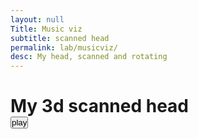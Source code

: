 ```yaml
---
layout: null
Title: Music viz
subtitle: scanned head
permalink: lab/musicviz/
desc: My head, scanned and rotating
---
```

<div id="controls">
<h1> My 3d scanned head</h1><input type="button" id="play" value="play" onclick="toggleanimation()">
</div>
<div id='WebGLCanvas' ></div>

<style type="text/css">
  * {
    margin:0;
    padding:0; } /* to remove the top and left whitespace */
  html, body
  {
    width:100%;
    height:100%;
  } /* just to be sure these are full screen*/
  #controls{
    z = 1;
  }
  WebGLCanvas { display:block; z-index: -1; background: #000FF;} /* To remove the scrollbars */
</style>
<script src="assets/js/three.min.js"> </script>
<script src="assets/js/OBJLoader.js"></script>
<script src="https://connect.soundcloud.com/sdk/sdk-3.1.2.js"></script>
<script>
  //TODO put a gif or webm here and move the visualizer to a separate page.
	var container;
  var camera, scene, renderer;
  var mouseX = 0, mouseY = 0;
  var windowHalfX = window.innerWidth / 2;
  var windowHalfY = window.innerHeight / 2;
  var analyser;
  var progressBar = document.createElement('div');
  var requestId,playing=false;
  var button = document.getElementById("play");
  var isInit = false;
  var sound;
  function toggleanimation(){
    if(!playing && !isInit) {
      button.value = "pause";
      isInit = true;
      playing = true;
      init();
      animate();
    }
    else if(!playing) {
      playing = true;
      sound.play();
      animate();

      button.value = "pause";

    }
    else {
      button.value = "play";
      sound.pause();
      playing = false;

    }
  }
  function init() {


	  container = document.getElementById( 'WebGLCanvas' );

	  camera = new THREE.PerspectiveCamera(45, window.innerWidth / window.innerHeight, 1, 20000 );
	  camera.position.z = 10;
	  camera.position.x = 0;
	  camera.position.y = 0;
	  scene = new THREE.Scene();
	  var audiolistener = new THREE.AudioListener();
	  camera.add(audiolistener);
	  sound = new THREE.Audio(audiolistener);
	  analyser = new THREE.AudioAnalyser(sound,32);
	  var audioloader = new THREE.AudioLoader();
	  audioloader.load('assets/audio/bensound-scifi.mp3',function(buffer){
		  sound.setBuffer(buffer);
		  sound.setLoop(false);
		  sound.setVolume(0.5);
		  sound.play();
	  });
	  geometry = new THREE.Geometry();

    for ( i = 0; i < 2000; i ++ ) {

      var vertex = new THREE.Vector3();
      vertex.x = Math.random() * 2000 - 1000;
      vertex.y = Math.random() * 2000 - 1000;
      vertex.z = Math.random() * 2000 - 1000;

      geometry.vertices.push( vertex );

    }

    parameters = [
      [ [1, 1, 0.5], 5 ],
      [ [0.95, 1, 0.5], 4 ],
      [ [0.90, 1, 0.5], 3 ],
      [ [0.85, 1, 0.5], 2 ],
      [ [0.80, 1, 0.5], 1 ]
    ];
    var materials= [];

    for ( i = 0; i < parameters.length; i ++ ) {

      color = parameters[i][0];
      size  = parameters[i][1];

      materials[i] = new THREE.PointsMaterial( { size: size } );

      particles = new THREE.Points( geometry, materials[i] );

      particles.rotation.x = Math.random() * 6;
      particles.rotation.y = Math.random() * 6;
      particles.rotation.z = Math.random() * 6;
      particles.name = "particles";
      scene.add( particles );
    }

    var sphere = new THREE.Mesh( new THREE.SphereGeometry( 5, 15, 15 ), new THREE.MeshBasicMaterial(0xff ));
    sphere.intensity = 10;
    sphere.position.set(0,0,0);
    sphere.material.transparent = true;
    sphere.material.opacity = 0.3;
    sphere.name = "sphere";
    scene.add(sphere);

	  var pointlight = new THREE.PointLight(0xA000ff,1,500);
	  pointlight.name = "light";
	  scene.add(pointlight);

    var manager = new THREE.LoadingManager();
    manager.onProgress = function ( item, loaded, total ) {
 			console.log( item, loaded, total );}




	  var onProgress = function ( xhr ) {
		  if ( xhr.lengthComputable ) {
			  var percentComplete = xhr.loaded / xhr.total * 100;
			  console.log( Math.round(percentComplete, 2) + '% downloaded' );
		  }
	  };
	  var onError = function ( xhr ) {
	  };
	  // load 3d model
	  var loader = new THREE.OBJLoader( manager);
	  loader.load( 'assets/models/model.obj', function ( object ) {
		  object.name = "head";
		  scene.add( object );
	  }, onProgress, onError );

	  renderer = new THREE.WebGLRenderer();
	  renderer.setPixelRatio( window.devicePixelRatio );
	  renderer.setSize( window.innerWidth, window.innerHeight );

	  container.appendChild( renderer.domElement );
	  document.addEventListener( 'mousemove', onDocumentMouseMove, false );

	  window.addEventListener( 'resize', onWindowResize, false );

  }
  function onWindowResize() {
	  windowHalfX = window.innerWidth / 2;
	  windowHalfY = window.innerHeight / 2;
	  camera.aspect = window.innerWidth / window.innerHeight;
	  camera.updateProjectionMatrix();
	  renderer.setSize( window.innerWidth, window.innerHeight );
  }
  function onDocumentMouseMove( event ) {
	  mouseX = ( event.clientX - windowHalfX ) / 2;
	  mouseY = ( event.clientY - windowHalfY ) / 2;
  }
  //
  function animate() {
    if(!playing) return;
	  requestId = requestAnimationFrame( animate );
	  render();
  }

  function render() {

	  var freq = analyser.getAverageFrequency()/256;
	  var freqData = analyser.getFrequencyData();
	  console.log(freqData);
	  var head = scene.getObjectByName('head',true);

	  head.rotation.z =freqData[6]/256;
	  var light = scene.getObjectByName('light',true);
	  light.intensity = freqData[3]/256*2;
	  head.rotation.y -=0.01;

	  var sphere = scene.getObjectByName('sphere',true);
	  sphere.material.opacity = freqData[2]/256;
	  sphere.material.color =new THREE.Color(freqData[1]/256, freqData[3]/256, freqData[5]/256);
	  sphere.rotation.z=(freqData[2]/256);
	  sphere.scale.x = freqData[5]/256;

	  //sphere.geometry.

	  var particles = scene.getObjectByName('particles',true);
	  particles.rotation.z = freqData[1]*10;
	  //particles.translateY(freq);
	  particles.intensity = freq*10;
	  console.log(head.rotation.y);
	  camera.lookAt(0,0,0);
	  renderer.render( scene, camera );
  }

  // function manipulate_vertices(){

  // 	var buffergeometry = scene.getObjectByName('head',true).children[0].geometry;
  // 	var position = buffergeometry.getAttribute('position');
  // 	for(var siz)
  // 		//get vertices from buffergeometry and change its positions

  // }
</script>
